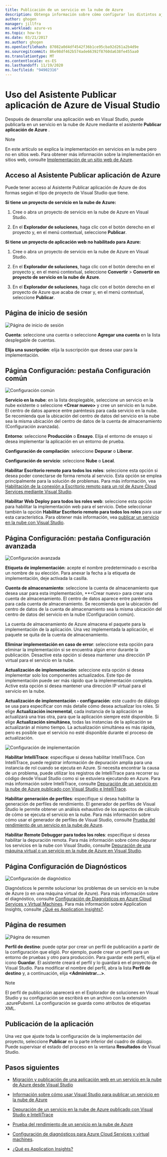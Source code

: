 ```yaml
---
title: Publicación de un servicio en la nube de Azure
description: Obtenga información sobre cómo configurar los distintos ajustes del Asistente Publicar aplicación de Azure de Visual Studio
author: ghogen
manager: jillfra
ms.workload: azure-vs
ms.topic: how-to
ms.date: 03/21/2017
ms.author: ghogen
ms.openlocfilehash: 87082a0d4df4542f36b1ce95cba92d261a2b4d9e
ms.sourcegitcommit: 86e98df462b574ade66392f8760da638fe455aa0
ms.translationtype: MT
ms.contentlocale: es-ES
ms.lasthandoff: 11/19/2020
ms.locfileid: "94902316"
---
```

# <a name="using-the-visual-studio-publish-azure-application-wizard"></a>Uso del Asistente Publicar aplicación de Azure de Visual Studio

Después de desarrollar una aplicación web en Visual Studio, puede publicarla en un servicio en la nube de Azure mediante el asistente **Publicar aplicación de Azure** .

> [!Note]
> En este artículo se explica la implementación en servicios en la nube pero no en sitios web. Para obtener más información sobre la implementación en sitios web, consulte [Implementación de un sitio web de Azure](https://social.msdn.microsoft.com/Search/windowsazure?query=How%20to%20Deploy%20an%20Azure%20Web%20Site&Refinement=138&ac=4#refinementChanges=117&pageNumber=1&showMore=false).

## <a name="accessing-the-publish-azure-application-wizard"></a>Acceso al Asistente Publicar aplicación de Azure

Puede tener acceso al Asistente Publicar aplicación de Azure de dos formas según el tipo de proyecto de Visual Studio que tiene.

**Si tiene un proyecto de servicio en la nube de Azure:**

1. Cree o abra un proyecto de servicio en la nube de Azure en Visual Studio.

1. En el **Explorador de soluciones**, haga clic con el botón derecho en el proyecto y, en el menú contextual, seleccione **Publicar**.

**Si tiene un proyecto de aplicación web no habilitado para Azure:**

1. Cree o abra un proyecto de servicio en la nube de Azure en Visual Studio.

1. En el **Explorador de soluciones**, haga clic con el botón derecho en el proyecto y, en el menú contextual, seleccione **Convertir** > **Convertir en proyecto de servicio en la nube de Azure**.

1. En el **Explorador de soluciones**, haga clic con el botón derecho en el proyecto de Azure que acaba de crear y, en el menú contextual, seleccione **Publicar**.

## <a name="sign-in-page"></a>Página de inicio de sesión

![Página de inicio de sesión](./media/vs-azure-tools-publish-azure-application-wizard/sign-in.png)

**Cuenta**: seleccione una cuenta o seleccione **Agregar una cuenta** en la lista desplegable de cuentas.

**Elija una suscripción**: elija la suscripción que desea usar para la implementación.

## <a name="settings-page---common-settings-tab"></a>Página Configuración: pestaña Configuración común

![Configuración común](./media/vs-azure-tools-publish-azure-application-wizard/settings-common-settings.png)

**Servicio en la nube**: en la lista desplegable, seleccione un servicio en la nube existente o seleccione **&lt;Crear nuevo&gt;** y cree un servicio en la nube. El centro de datos aparece entre paréntesis para cada servicio en la nube. Se recomienda que la ubicación del centro de datos del servicio en la nube sea la misma ubicación del centro de datos de la cuenta de almacenamiento (Configuración avanzada).

**Entorno**: seleccione **Producción** o **Ensayo**. Elija el entorno de ensayo si desea implementar la aplicación en un entorno de prueba.

**Configuración de compilación**: seleccione **Depurar** o **Liberar**.

**Configuración de servicio**: seleccione **Nube** o **Local**.

**Habilitar Escritorio remoto para todos los roles**: seleccione esta opción si desea poder conectarse de forma remota al servicio. Esta opción se emplea principalmente para la solución de problemas. Para más información, vea [Habilitación de la conexión a Escritorio remoto para un rol de Azure Cloud Services mediante Visual Studio](/azure/cloud-services/cloud-services-role-enable-remote-desktop-visual-studio).

**Habilitar Web Deploy para todos los roles web**: seleccione esta opción para habilitar la implementación web para el servicio. Debe seleccionar también la opción **Habilitar Escritorio remoto para todos los roles** para usar esta característica. Para obtener más información, vea [publicar un servicio en la nube con Visual Studio](vs-azure-tools-publishing-a-cloud-service.md).

## <a name="settings-page---advanced-settings-tab"></a>Página Configuración: pestaña Configuración avanzada

![Configuración avanzada](./media/vs-azure-tools-publish-azure-application-wizard/settings-advanced-settings.png)

**Etiqueta de implementación**: acepte el nombre predeterminado o escriba un nombre de su elección. Para anexar la fecha a la etiqueta de implementación, deje activada la casilla.

**Cuenta de almacenamiento**: seleccione la cuenta de almacenamiento que desea usar para esta implementación, **&lt;Crear nuevo&gt; para crear una cuenta de almacenamiento. El centro de datos aparece entre paréntesis para cada cuenta de almacenamiento. Se recomienda que la ubicación del centro de datos de la cuenta de almacenamiento sea la misma ubicación del centro de datos del servicio en la nube (Configuración común).

La cuenta de almacenamiento de Azure almacena el paquete para la implementación de la aplicación. Una vez implementada la aplicación, el paquete se quita de la cuenta de almacenamiento.

**Eliminar implementación en caso de error**: seleccione esta opción para eliminar la implementación si se encuentra algún error durante la publicación. Desactive esta opción si desea mantener una dirección IP virtual para el servicio en la nube.

**Actualización de implementación**: seleccione esta opción si desea implementar solo los componentes actualizados. Este tipo de implementación puede ser más rápido que la implementación completa. Active esta opción si desea mantener una dirección IP virtual para el servicio en la nube.

**Actualización de implementación - configuración**: este cuadro de diálogo se usa para especificar con más detalle cómo desea actualizar los roles. Si elige **Actualización incremental**, cada instancia de la aplicación se actualizará una tras otra, para que la aplicación siempre esté disponible. Si elige **Actualización simultánea**, todas las instancias de la aplicación se actualizarán al mismo tiempo. La actualización simultánea es más rápida, pero es posible que el servicio no esté disponible durante el proceso de actualización.

![Configuración de implementación](./media/vs-azure-tools-publish-azure-application-wizard/deployment-settings.png)

**Habilitar IntelliTrace**: especifique si desea habilitar IntelliTrace. Con IntelliTrace, puede registrar información de depuración amplia para una instancia de rol cuando se ejecuta en Azure. Si necesita encontrar la causa de un problema, puede utilizar los registros de IntelliTrace para recorrer su código desde Visual Studio como si se estuviera ejecutando en Azure. Para más información sobre IntelliTrace, consulte [Depuración de un servicio en la nube de Azure publicado con Visual Studio e IntelliTrace](./vs-azure-tools-intellitrace-debug-published-cloud-services.md).

**Habilitar generación de perfiles**: especifique si desea habilitar la generación de perfiles de rendimiento. El generador de perfiles de Visual Studio le permite obtener un análisis exhaustivo de los aspectos de cálculo de cómo se ejecuta el servicio en la nube. Para más información sobre cómo usar el generador de perfiles de Visual Studio, consulte [Prueba del rendimiento de un servicio en la nube de Azure](./vs-azure-tools-performance-profiling-cloud-services.md).

**Habilitar Remote Debugger para todos los roles**: especifique si desea habilitar la depuración remota. Para más información sobre cómo depurar los servicios en la nube con Visual Studio, consulte [Depuración de una máquina virtual o un servicio en la nube de Azure en Visual Studio](./vs-azure-tools-debug-cloud-services-virtual-machines.md).

## <a name="diagnostics-settings-page"></a>Página Configuración de Diagnósticos

![Configuración de diagnóstico](./media/vs-azure-tools-publish-azure-application-wizard/diagnostic-settings.png)

Diagnósticos le permite solucionar los problemas de un servicio en la nube de Azure (o en una máquina virtual de Azure). Para más información sobre el diagnóstico, consulte [Configuración de Diagnósticos en Azure Cloud Services y Virtual Machines](./vs-azure-tools-diagnostics-for-cloud-services-and-virtual-machines.md). Para más información sobre Application Insights, consulte [¿Qué es Application Insights?](/azure/application-insights/app-insights-overview).

## <a name="summary-page"></a>Página de resumen

![Página de resumen](./media/vs-azure-tools-publish-azure-application-wizard/summary.png)

**Perfil de destino**: puede optar por crear un perfil de publicación a partir de la configuración que eligió. Por ejemplo, puede crear un perfil para un entorno de pruebas y otro para producción. Para guardar este perfil, elija el icono **Guardar**. El asistente creará el perfil y lo guardará en el proyecto de Visual Studio. Para modificar el nombre del perfil, abra la lista **Perfil de destino** y, a continuación, elija **&lt;Administrar…&gt;**.

   > [!Note]
   > El perfil de publicación aparecerá en el Explorador de soluciones en Visual Studio y su configuración se escribirá en un archivo con la extensión .azurePubxml. La configuración se guarda como atributos de etiquetas XML.

## <a name="publishing-your-application"></a>Publicación de la aplicación

Una vez que ajuste toda la configuración de la implementación del proyecto, seleccione **Publicar** en la parte inferior del cuadro de diálogo. Puede supervisar el estado del proceso en la ventana **Resultados** de Visual Studio.

## <a name="next-steps"></a>Pasos siguientes

- [Migración y publicación de una aplicación web en un servicio en la nube de Azure desde Visual Studio](./vs-azure-tools-migrate-publish-web-app-to-cloud-service.md)

- [Información sobre cómo usar Visual Studio para publicar un servicio en la nube de Azure](./vs-azure-tools-publishing-a-cloud-service.md)

- [Depuración de un servicio en la nube de Azure publicado con Visual Studio e IntelliTrace](./vs-azure-tools-intellitrace-debug-published-cloud-services.md)

- [Prueba del rendimiento de un servicio en la nube de Azure](./vs-azure-tools-performance-profiling-cloud-services.md)

- [Configuración de diagnósticos para Azure Cloud Services y virtual machines](./vs-azure-tools-diagnostics-for-cloud-services-and-virtual-machines.md).

- [¿Qué es Application Insights?](/azure/application-insights/app-insights-overview)